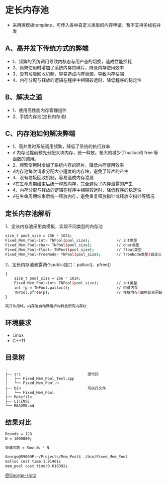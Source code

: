 # 定长内存池
* 采用类模板template，可传入各种自定义类型的内存申请，暂不支持多线程并发

## A、高并发下传统方式的弊端
* 1、频繁的系统调用导致内核态与用户态的切换，造成性能损耗
* 2、频繁使用时增加了系统内存的碎片，降低内存使用效率
* 3、没有垃圾回收机制，容易造成内存泄漏，导致内存枯竭
* 4、内存分配与释放的逻辑在程序中相隔较远时，降低程序的稳定性

## B、解决之道
* 1、使用高性能内存管理组件
* 2、手搓内存池(定长内存池)

## C、内存池如何解决弊端
* 1、高并发时系统调用频繁，降低了系统的执行效率
* √ 内存池提前预先分配大块内存，统一释放，极大的减少了malloc和 free 等函数的调用。
* 2、频繁使用时增加了系统内存的碎片，降低内存使用效率
* √内存池每次请求分配大小适度的内存块，避免了碎片的产生
* 3、没有垃圾回收机制，容易造成内存泄漏
* √在生命周期结束后统一释放内存，完全避免了内存泄露的产生
* 4、内存分配与释放的逻辑在程序中相隔较远时，降低程序的稳定性
* √在生命周期结束后统一释放内存，避免重复释放指针或释放空指针等情况


## 定长内存池解析
1、定长内存池采用类模板，实现不同类型的内存池
```bash
size_t pool_size = 256 * 1024;
Fixed_Mem_Pool<int> TNPool(pool_size);            // int类型
Fixed_Mem_Pool<char> TNPool(pool_size);           // char类型
Fixed_Mem_Pool<float> TNPool(pool_size);          // float类型
Fixed_Mem_Pool<TreeNode> TNPool(pool_size);       // TreeNode类型(自定义结构体)
```

2、定长内存池暴露两个public接口：palloc()、pfree()
```bash
{
    size_t pool_size = 256 * 1024;
    Fixed_Mem_Pool<int> TNPool(pool_size);        // int类型
    int *p = TNPool.palloc();                     // 申请内存
    TNPool.pfree(p);                              // 释放内存(由内部空闲链表管理)
}

离开作用域，内存池自动调用析构释放所有内存块
```

## 环境要求
* Linux
* C++11

## 目录树
```
.
├── src                              源代码
│   ├── Fixed_Mem_Pool_Test.cpp
│   └── Fixed_Mem_Pool.h
├── bin                              可执行文件
│   └── Fixed_Mem_Pool
├── Makefile
├── LICENSE
└── README.md
```

## 结果对比
```bash
Rounds = 128
N = 1000000;

申请次数 = Rounds * N

George@R9000P:~/Projects/Mem_Pool$ ./bin/Fixed_Mem_Pool 
malloc cost time:1.91401s
mem_pool cost time:0.618392s
```

[@George-Hotz](https://github.com/George-Hotz/Fixed_Mem_Pool)
